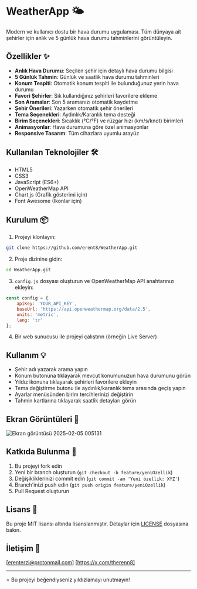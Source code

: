# WeatherApp 🌤️

Modern ve kullanıcı dostu bir hava durumu uygulaması. Tüm dünyaya ait şehirler için anlık ve 5 günlük hava durumu tahminlerini görüntüleyin.

## Özellikler ✨

- **Anlık Hava Durumu**: Seçilen şehir için detaylı hava durumu bilgisi
- **5 Günlük Tahmin**: Günlük ve saatlik hava durumu tahminleri
- **Konum Tespiti**: Otomatik konum tespiti ile bulunduğunuz yerin hava durumu
- **Favori Şehirler**: Sık kullandığınız şehirleri favorilere ekleme
- **Son Aramalar**: Son 5 aramanızı otomatik kaydetme
- **Şehir Önerileri**: Yazarken otomatik şehir önerileri
- **Tema Seçenekleri**: Aydınlık/Karanlık tema desteği
- **Birim Seçenekleri**: Sıcaklık (°C/°F) ve rüzgar hızı (km/s/knot) birimleri
- **Animasyonlar**: Hava durumuna göre özel animasyonlar
- **Responsive Tasarım**: Tüm cihazlara uyumlu arayüz

## Kullanılan Teknolojiler 🛠️

- HTML5
- CSS3
- JavaScript (ES6+)
- OpenWeatherMap API
- Chart.js (Grafik gösterimi için)
- Font Awesome (İkonlar için)

## Kurulum 📦

1. Projeyi klonlayın:
```bash
git clone https://github.com/erent8/WeatherApp.git
```

2. Proje dizinine gidin:
```bash
cd WeatherApp.git
```

3. `config.js` dosyası oluşturun ve OpenWeatherMap API anahtarınızı ekleyin:
```javascript
const config = {
    apiKey: 'YOUR_API_KEY',
    baseUrl: 'https://api.openweathermap.org/data/2.5',
    units: 'metric',
    lang: 'tr'
};
```

4. Bir web sunucusu ile projeyi çalıştırın (örneğin Live Server)

## Kullanım 💡

- Şehir adı yazarak arama yapın
- Konum butonuna tıklayarak mevcut konumunuzun hava durumunu görün
- Yıldız ikonuna tıklayarak şehirleri favorilere ekleyin
- Tema değiştirme butonu ile aydınlık/karanlık tema arasında geçiş yapın
- Ayarlar menüsünden birim tercihlerinizi değiştirin
- Tahmin kartlarına tıklayarak saatlik detayları görün

## Ekran Görüntüleri 📸

![Ekran görüntüsü 2025-02-05 005131](https://github.com/user-attachments/assets/fc572af9-3466-4c22-a839-d7b6a601489e)



## Katkıda Bulunma 🤝

1. Bu projeyi fork edin
2. Yeni bir branch oluşturun (`git checkout -b feature/yeniOzellik`)
3. Değişikliklerinizi commit edin (`git commit -am 'Yeni özellik: XYZ'`)
4. Branch'inizi push edin (`git push origin feature/yeniOzellik`)
5. Pull Request oluşturun

## Lisans 📄

Bu proje MIT lisansı altında lisanslanmıştır. Detaylar için [LICENSE](LICENSE) dosyasına bakın.

## İletişim 📧

[erenterzi@protonmail.com]
[https://x.com/therenn8]

---
⭐️ Bu projeyi beğendiyseniz yıldızlamayı unutmayın!
